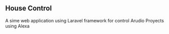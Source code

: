 ## House Control

A sime web application using Laravel framework for control Arudio Proyects using Alexa 
